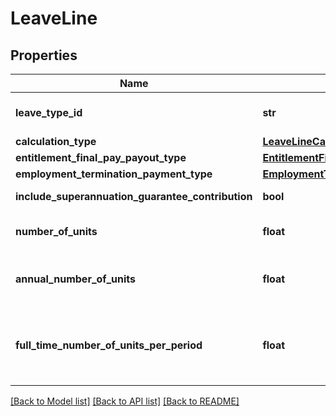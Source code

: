 # LeaveLine

## Properties
Name | Type | Description | Notes
------------ | ------------- | ------------- | -------------
**leave_type_id** | **str** | Xero leave type identifier | [optional] 
**calculation_type** | [**LeaveLineCalculationType**](LeaveLineCalculationType.md) |  | [optional] 
**entitlement_final_pay_payout_type** | [**EntitlementFinalPayPayoutType**](EntitlementFinalPayPayoutType.md) |  | [optional] 
**employment_termination_payment_type** | [**EmploymentTerminationPaymentType**](EmploymentTerminationPaymentType.md) |  | [optional] 
**include_superannuation_guarantee_contribution** | **bool** | amount of leave line | [optional] 
**number_of_units** | **float** | Number of units for leave line. | [optional] 
**annual_number_of_units** | **float** | Hours of leave accrued each year | [optional] 
**full_time_number_of_units_per_period** | **float** | Normal ordinary earnings number of units for leave line. | [optional] 

[[Back to Model list]](../README.md#documentation-for-models) [[Back to API list]](../README.md#documentation-for-api-endpoints) [[Back to README]](../README.md)


